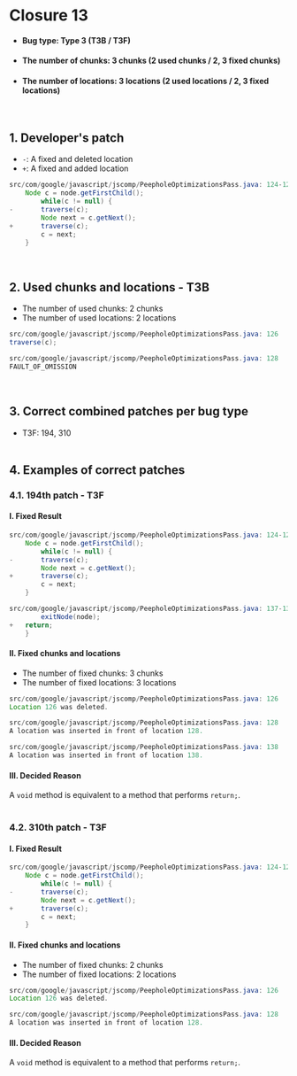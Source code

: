 # Closure 13
* <h4>Bug type: Type 3 (T3B / T3F)</h4>
* <h4>The number of chunks: 3 chunks (2 used chunks / 2, 3 fixed chunks)</h4>
* <h4>The number of locations: 3 locations (2 used locations / 2, 3 fixed locations)</h4>
<br>

## 1. Developer's patch
* `-`: A fixed and deleted location
* `+`: A fixed and added location
```java
src/com/google/javascript/jscomp/PeepholeOptimizationsPass.java: 124-129
    Node c = node.getFirstChild();
        while(c != null) {
-       traverse(c);
        Node next = c.getNext();
+       traverse(c);
        c = next;
    }
```
<br>

## 2. Used chunks and locations - T3B
* The number of used chunks: 2 chunks
* The number of used locations: 2 locations
```java
src/com/google/javascript/jscomp/PeepholeOptimizationsPass.java: 126
traverse(c);
```

```java
src/com/google/javascript/jscomp/PeepholeOptimizationsPass.java: 128
FAULT_OF_OMISSION
```
<br>

## 3. Correct combined patches per bug type
* T3F: 194, 310
<br><br>

## 4. Examples of correct patches
### 4.1. 194th patch - T3F
#### I. Fixed Result
```java
src/com/google/javascript/jscomp/PeepholeOptimizationsPass.java: 124-129
    Node c = node.getFirstChild();
        while(c != null) {
-       traverse(c);
        Node next = c.getNext();
+       traverse(c);
        c = next;
    }
```

```java
src/com/google/javascript/jscomp/PeepholeOptimizationsPass.java: 137-138
        exitNode(node);
+   return;           
    }
```

#### II. Fixed chunks and locations
* The number of fixed chunks: 3 chunks
* The number of fixed locations: 3 locations
```java
src/com/google/javascript/jscomp/PeepholeOptimizationsPass.java: 126
Location 126 was deleted.
```

```java
src/com/google/javascript/jscomp/PeepholeOptimizationsPass.java: 128
A location was inserted in front of location 128.
```

```java
src/com/google/javascript/jscomp/PeepholeOptimizationsPass.java: 138
A location was inserted in front of location 138.
```

#### III. Decided Reason
A ```void``` method is equivalent to a method that performs ```return;```.
<br><br>

### 4.2. 310th patch - T3F
#### I. Fixed Result
```java
src/com/google/javascript/jscomp/PeepholeOptimizationsPass.java: 124-129
    Node c = node.getFirstChild();
        while(c != null) {
-       traverse(c);
        Node next = c.getNext();
+       traverse(c);
        c = next;
    }
```

#### II. Fixed chunks and locations
* The number of fixed chunks: 2 chunks
* The number of fixed locations: 2 locations
```java
src/com/google/javascript/jscomp/PeepholeOptimizationsPass.java: 126
Location 126 was deleted.
```

```java
src/com/google/javascript/jscomp/PeepholeOptimizationsPass.java: 128
A location was inserted in front of location 128.
```

#### III. Decided Reason
A ```void``` method is equivalent to a method that performs ```return;```.
<br><br>